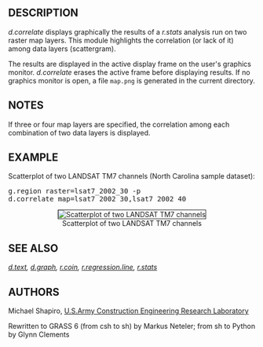 <h2>DESCRIPTION</h2>

<em>d.correlate</em> displays graphically the results of a
<em>r.stats</em> analysis run on two raster map layers. This module
highlights the correlation (or lack of it) among data
layers (scattergram).

<p>The results are displayed in the active display frame on
the user's graphics monitor. <em>d.correlate</em> erases
the active frame before displaying results. If no graphics monitor
is open, a file <code>map.png</code> is generated in the current directory.

<h2>NOTES</h2>

If three or four map layers are specified, the correlation
among each combination of two data layers is displayed.

<h2>EXAMPLE</h2>

Scatterplot of two LANDSAT TM7 channels (North Carolina sample dataset):
<p><div class="code"><pre>
g.region raster=lsat7_2002_30 -p
d.correlate map=lsat7_2002_30,lsat7_2002_40
</pre></div>

<center>
<img src="d_correlate_plot.png" border="1" alt="Scatterplot of two LANDSAT TM7 channels"><br>
Scatterplot of two LANDSAT TM7 channels
</center>

<h2>SEE ALSO</h2>

<em>
<a href="d.text.html">d.text</a>,
<a href="d.graph.html">d.graph</a>,
<a href="r.coin.html">r.coin</a>,
<a href="r.regression.line.html">r.regression.line</a>,
<a href="r.stats.html">r.stats</a>
</em>

<h2>AUTHORS</h2>

Michael Shapiro,
<a href="http://www.cecer.army.mil/">U.S.Army Construction Engineering Research Laboratory</a>
<p>Rewritten to GRASS 6 (from csh to sh) by Markus Neteler; from sh to Python by Glynn Clements
